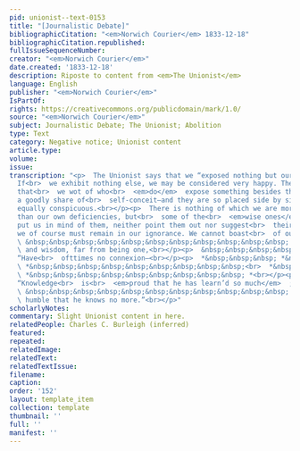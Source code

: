 ```yaml
---
pid: unionist--text-0153
title: "[Journalistic Debate]"
bibliographicCitation: "<em>Norwich Courier</em> 1833-12-18"
bibliographicCitation.republished: 
fullIssueSequenceNumber: 
creator: "<em>Norwich Courier</em>"
date.created: '1833-12-18'
description: Riposte to content from <em>The Unionist</em>
language: English
publisher: "<em>Norwich Courier</em>"
IsPartOf: 
rights: https://creativecommons.org/publicdomain/mark/1.0/
source: "<em>Norwich Courier</em>"
subject: Journalistic Debate; The Unionist; Abolition
type: Text
category: Negative notice; Unionist content
article.type: 
volume: 
issue: 
transcription: "<p>  The Unionist says that we “exposed nothing but our own ignorance”—Indeed?
  If<br>  we exhibit nothing else, we may be considered very happy. There are some
  that<br>  we wot of who<br>  <em>do</em>  expose something besides their ignorance—videlicet,
  a goodly share of<br>  self-conceit—and they are so placed side by side as to be
  equally conspicuous.<br></p><p>  There is nothing of which we are more sensible
  than our own deficiencies, but<br>  some of the<br>  <em>wise ones</em>  who occasionally
  put us in mind of them, neither point them out nor suggest<br>  their remedy, &amp;
  we of course must remain in our ignorance. We cannot boast<br>  of our acquirements.<br></p><p>
  \ &nbsp;&nbsp;&nbsp;&nbsp;&nbsp;&nbsp;&nbsp;&nbsp;&nbsp;&nbsp;&nbsp; “Knowledge<br>
  \ and wisdom, far from being one,<br></p><p>  &nbsp;&nbsp;&nbsp;&nbsp;&nbsp;&nbsp;&nbsp;&nbsp;&nbsp;&nbsp;&nbsp;
  “Have<br>  ofttimes no connexion—<br></p><p>  *&nbsp;&nbsp;&nbsp; *&nbsp;&nbsp;&nbsp;&nbsp;&nbsp;&nbsp;&nbsp;&nbsp;&nbsp;<br>
  \ *&nbsp;&nbsp;&nbsp;&nbsp;&nbsp;&nbsp;&nbsp;&nbsp;&nbsp;<br>  *&nbsp;&nbsp;&nbsp;&nbsp;&nbsp;&nbsp;&nbsp;&nbsp;&nbsp;<br>
  \ *&nbsp;&nbsp;&nbsp;&nbsp;&nbsp;&nbsp;&nbsp;&nbsp;&nbsp; *<br></p><p>  &nbsp;&nbsp;&nbsp;&nbsp;&nbsp;&nbsp;&nbsp;&nbsp;&nbsp;&nbsp;&nbsp;
  “Knowledge<br>  is<br>  <em>proud that he has learn’d so much</em>  ;<br></p><p>
  \ &nbsp;&nbsp;&nbsp;&nbsp;&nbsp;&nbsp;&nbsp;&nbsp;&nbsp;&nbsp;&nbsp; “Wisdom is<br>
  \ humble that he knows no more.”<br></p>"
scholarlyNotes: 
commentary: Slight Unionist content in here.
relatedPeople: Charles C. Burleigh (inferred)
featured: 
repeated: 
relatedImage: 
relatedText: 
relatedTextIssue: 
filename: 
caption: 
order: '152'
layout: template_item
collection: template
thumbnail: ''
full: ''
manifest: ''
---
```

